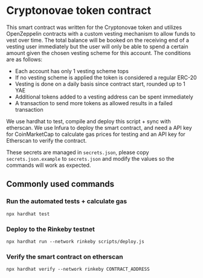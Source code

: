 # Cryptonovae token contract

This smart contract was written for the Cryptonovae token and 
utilizes OpenZeppelin contracts with a custom vesting mechanism
to allow funds to vest over time. The total balance will be booked
on the receiving end of a vesting user immediately but the user
will only be able to spend a certain amount given the chosen
vesting scheme for this account. The conditions are as follows:

 - Each account has only 1 vesting scheme tops
 - If no vesting scheme is applied the token is considered a regular ERC-20
 - Vesting is done on a daily basis since contract start, rounded up to 1 YAE
 - Additional tokens added to a vesting address can be spent immediately
 - A transaction to send more tokens as allowed results in a failed transaction

We use hardhat to test, compile and deploy this script + sync with etherscan.
We use Infura to deploy the smart contract, and need a API key for 
CoinMarketCap to calculate gas prices for testing and an API key for Etherscan
to verify the contract.

These secrets are managed in `secrets.json`, please copy `secrets.json.example`
to `secrets.json` and modify the values so the commands will work as expected.

## Commonly used commands

### Run the automated tests + calculate gas
```
npx hardhat test
```


### Deploy to the Rinkeby testnet
```
npx hardhat run --network rinkeby scripts/deploy.js 
```

### Verify the smart contract on etherscan
```
npx hardhat verify --network rinkeby CONTRACT_ADDRESS
```
